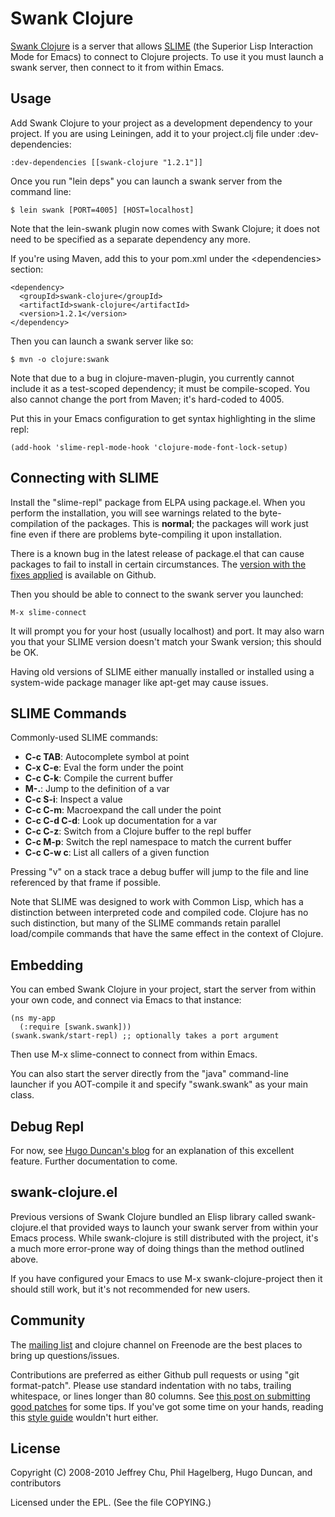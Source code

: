 # Swank Clojure

[Swank Clojure](http://github.com/technomancy/swank-clojure) is a
server that allows [SLIME](http://common-lisp.net/project/slime/) (the
Superior Lisp Interaction Mode for Emacs) to connect to Clojure
projects. To use it you must launch a swank server, then connect to it
from within Emacs.

## Usage

Add Swank Clojure to your project as a development dependency to your
project. If you are using Leiningen, add it to your project.clj file
under :dev-dependencies:

    :dev-dependencies [[swank-clojure "1.2.1"]]

Once you run "lein deps" you can launch a swank server from the
command line:

    $ lein swank [PORT=4005] [HOST=localhost]

Note that the lein-swank plugin now comes with Swank Clojure; it does
not need to be specified as a separate dependency any more.

If you're using Maven, add this to your pom.xml under the
\<dependencies\> section:

    <dependency>
      <groupId>swank-clojure</groupId>
      <artifactId>swank-clojure</artifactId>
      <version>1.2.1</version>
    </dependency>

Then you can launch a swank server like so:

    $ mvn -o clojure:swank

Note that due to a bug in clojure-maven-plugin, you currently cannot
include it as a test-scoped dependency; it must be compile-scoped. You
also cannot change the port from Maven; it's hard-coded to 4005.

Put this in your Emacs configuration to get syntax highlighting in the
slime repl:

    (add-hook 'slime-repl-mode-hook 'clojure-mode-font-lock-setup)

## Connecting with SLIME

Install the "slime-repl" package from ELPA using package.el. When you
perform the installation, you will see warnings related to the
byte-compilation of the packages. This is **normal**; the packages
will work just fine even if there are problems byte-compiling it upon
installation.

There is a known bug in the latest release of package.el that can
cause packages to fail to install in certain circumstances. The
[version with the fixes applied](http://github.com/technomancy/package.el)
is available on Github.

Then you should be able to connect to the swank server you launched:

    M-x slime-connect

It will prompt you for your host (usually localhost) and port. It may
also warn you that your SLIME version doesn't match your Swank
version; this should be OK.

Having old versions of SLIME either manually installed or installed
using a system-wide package manager like apt-get may cause issues.

## SLIME Commands

Commonly-used SLIME commands:

* **C-c TAB**: Autocomplete symbol at point
* **C-x C-e**: Eval the form under the point
* **C-c C-k**: Compile the current buffer
* **M-.**: Jump to the definition of a var
* **C-c S-i**: Inspect a value
* **C-c C-m**: Macroexpand the call under the point
* **C-c C-d C-d**: Look up documentation for a var
* **C-c C-z**: Switch from a Clojure buffer to the repl buffer
* **C-c M-p**: Switch the repl namespace to match the current buffer
* **C-c C-w c**: List all callers of a given function

Pressing "v" on a stack trace a debug buffer will jump to the file and
line referenced by that frame if possible.

Note that SLIME was designed to work with Common Lisp, which has a
distinction between interpreted code and compiled code. Clojure has no
such distinction, but many of the SLIME commands retain parallel
load/compile commands that have the same effect in the context of
Clojure.

## Embedding

You can embed Swank Clojure in your project, start the server from
within your own code, and connect via Emacs to that instance:

    (ns my-app
      (:require [swank.swank]))
    (swank.swank/start-repl) ;; optionally takes a port argument

Then use M-x slime-connect to connect from within Emacs.

You can also start the server directly from the "java" command-line
launcher if you AOT-compile it and specify "swank.swank" as your main
class.

## Debug Repl

For now, see [Hugo Duncan's
blog](http://hugoduncan.org/post/2010/swank_clojure_gets_a_break_with_the_local_environment.xhtml)
for an explanation of this excellent feature. Further documentation to come.

## swank-clojure.el

Previous versions of Swank Clojure bundled an Elisp library called
swank-clojure.el that provided ways to launch your swank server from
within your Emacs process. While swank-clojure is still distributed
with the project, it's a much more error-prone way of doing things
than the method outlined above.

If you have configured your Emacs to use M-x swank-clojure-project
then it should still work, but it's not recommended for new users.

## Community

The [mailing list](http://groups.google.com/group/swank-clojure) and
clojure channel on Freenode are the best places to bring up
questions/issues.

Contributions are preferred as either Github pull requests or using
"git format-patch". Please use standard indentation with no tabs,
trailing whitespace, or lines longer than 80 columns. See [this post
on submitting good patches](http://technomancy.us/135) for some
tips. If you've got some time on your hands, reading this [style
guide](http://mumble.net/~campbell/scheme/style.txt) wouldn't hurt
either.

## License

Copyright (C) 2008-2010 Jeffrey Chu, Phil Hagelberg, Hugo Duncan, and
contributors

Licensed under the EPL. (See the file COPYING.)
